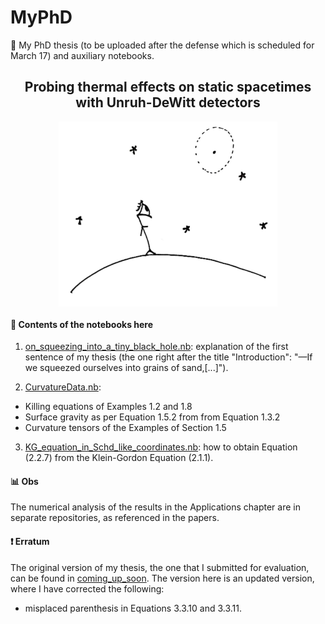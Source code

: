 # MyPhD 

:notebook_with_decorative_cover: My PhD thesis (to be uploaded after the defense which is scheduled for March 17) and auxiliary notebooks.

<div align="center">
  <h2 align="center">Probing thermal effects on static spacetimes with Unruh-DeWitt detectors</h2>
  <img align="center" src="obs_stars.png" alt="drawing" width="350"/>
</div>

#### :open_file_folder: Contents of the notebooks here

1. [on_squeezing_into_a_tiny_black_hole.nb](on_squeezing_into_a_tiny_black_hole.nb): explanation of the first sentence of my thesis (the one right after the title "Introduction": "—If we squeezed ourselves into grains of sand,\[...\]").

2. [CurvatureData.nb](CurvatureData.nb): 
  - Killing equations of Examples 1.2 and 1.8
  - Surface gravity as per Equation 1.5.2 from from Equation 1.3.2
  - Curvature tensors of the Examples of Section 1.5

3. [KG_equation_in_Schd_like_coordinates.nb](KG_equation_in_Schd_like_coordinates.nb): how to obtain Equation (2.2.7) from the Klein-Gordon Equation (2.1.1).

#### :bar_chart: Obs
The numerical analysis of the results in the Applications chapter are in separate repositories, as referenced in the papers. 

#### :heavy_exclamation_mark: Erratum
The original version of my thesis, the one that I submitted for evaluation, can be found in [coming_up_soon](coming_up_soon). The version here is an updated version, where I have corrected the following: 

- misplaced parenthesis in Equations 3.3.10 and 3.3.11.
